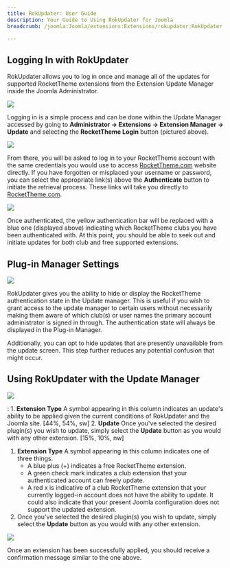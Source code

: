 ```yaml
---
title: RokUpdater: User Guide
description: Your Guide to Using RokUpdater for Joomla
breadcrumb: /joomla:Joomla/extensions:Extensions/rokupdater:RokUpdater

---
```


Logging In with RokUpdater
-----
RokUpdater allows you to log in once and manage all of the updates for supported RocketTheme extensions from the Extension Update Manager inside the Joomla Administrator.

![][login_1]

Logging in is a simple process and can be done within the Update Manager accessed by going to **Administrator -> Extensions -> Extension Manager -> Update** and selecting the **RocketTheme Login** button (pictured above).

![][login_2]

From there, you will be asked to log in to your RocketTheme account with the same credentials you would use to access [RocketTheme.com][rockettheme] website directly. If you have forgotten or misplaced your username or password, you can select the appropriate link(s) above the **Authenticate** button to initiate the retrieval process. These links will take you directly to [RocketTheme.com][rockettheme].

![][login_3]

Once authenticated, the yellow authentication bar will be replaced with a blue one (displayed above) indicating which RocketTheme clubs you have been authenticated with. At this point, you should be able to seek out and initiate updates for both club and free supported extensions.

Plug-in Manager Settings
-----
![][rokupdater_plugin_manager_1]

RokUpdater gives you the ability to hide or display the RocketTheme authentication state in the Update manager. This is useful if you wish to grant access to the update manager to certain users without necessarily making them aware of which club(s) or user names the primary account administrator is signed in through. The authentication state will always be displayed in the Plug-in Manager.

Additionally, you can opt to hide updates that are presently unavailable from the update screen. This step further reduces any potential confusion that might occur.

Using RokUpdater with the Update Manager
-----
![][rokupdater_update_manager_1]

:   1. **Extension Type** A symbol appearing in this column indicates an update's ability to be applied given the current conditions of RokUpdater and the Joomla site. [44%, 54%, sw]
    2. **Update** Once you've selected the desired plugin(s) you wish to update, simply select the **Update** button as you would with any other extension. [15%, 10%, nw]

1. **Extension Type** A symbol appearing in this column indicates one of three things.
	* A blue plus (+) indicates a free RocketTheme extension. 
	* A green check mark indicates a club extension that your authenticated account can freely update. 
	* A red x is indicative of a club RocketTheme extension that your currently logged-in account does not have the ability to update. It could also indicate that your present Joomla configuration does not support the updated extension.
2. Once you've selected the desired plugin(s) you wish to update, simply select the **Update** button as you would with any other extension.

![][rokupdater_update_manager_2]

Once an extension has been successfully applied, you should receive a confirmation message similar to the one above.

[login_1]: assets/rokupdater_login_1.jpeg
[login_2]: assets/rokupdater_login_2.jpeg
[login_3]: assets/rokupdater_login_3.jpeg
[rokupdater_plugin_manager_1]: assets/rokupdater_plugin_manager_1.jpeg
[rokupdater_update_manager_1]: assets/rokupdater_update_manager_1.jpeg
[rokupdater_update_manager_2]: assets/rokupdater_update_manager_2.jpeg
[rokupdater-download]: http://rockettheme.com
[rockettheme]: http://rockettheme.com
